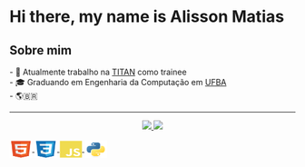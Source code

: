 <h1>Hi there, my name is Alisson Matias</h1>

<h2>Sobre mim</h2>
-  👔 Atualmente trabalho na <a href="https://titanci.com.br/">TITAN</a> como trainee<br>
-  🎓 Graduando em Engenharia da Computação em <a href="https://www.ufba.br">UFBA</a><br>
-  🌎🇧🇷<br>
<hr>
<div align="center">
  <a href="https://github.com/Alissonmds00">
  <img height="140em" src="https://github-readme-stats.vercel.app/api?username=Alissonmds00&show_icons=true&theme=radical&include_all_commits=true&count_private=true"/>
  <img height="140em" src="https://github-readme-stats.vercel.app/api/top-langs/?username=Alissonmds00&layout=compact&langs_count=7&theme=radical"/>
</div>

  <div style="display: inline_block"><br>
  <img align="center" alt="Alisson-HTML" height="30" width="40" src="https://raw.githubusercontent.com/devicons/devicon/master/icons/html5/html5-original.svg">
  <img align="center" alt="Alisson-CSS" height="30" width="40" src="https://raw.githubusercontent.com/devicons/devicon/master/icons/css3/css3-original.svg">
  <img align="center" alt="Alisson-js" height="30" width="40" src="https://raw.githubusercontent.com/devicons/devicon/master/icons/javascript/javascript-plain.svg">
  <img align="center" alt="Alisson-Python" height="30" width="40" src="https://raw.githubusercontent.com/devicons/devicon/master/icons/python/python-original.svg">
  </div>
